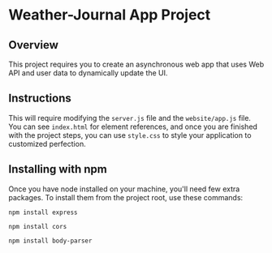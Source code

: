 # Weather-Journal App Project

## Overview
This project requires you to create an asynchronous web app that uses Web API and user data to dynamically update the UI. 

## Instructions
This will require modifying the `server.js` file and the `website/app.js` file. You can see `index.html` for element references, and once you are finished with the project steps, you can use `style.css` to style your application to customized perfection.

## Installing with npm
Once you have node installed on your machine, you'll need few extra packages.  To install them from the project root, use these commands:


```npm install express```

```npm install cors```

```npm install body-parser```